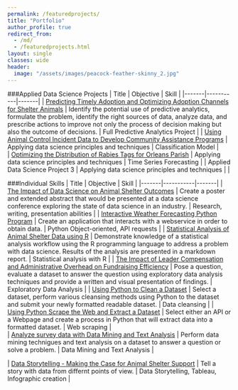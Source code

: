 ```yaml
---
permalink: /featuredprojects/
title: "Portfolio"
author_profile: true
redirect_from: 
  - /md/
  - /featuredprojects.html
layout: single
classes: wide
header:
  image: "/assets/images/peacock-feather-skinny_2.jpg"
---
```

###Applied Data Science Projects
| Title | Objective | Skill |
|-------|-----------|-------|
| [Predicting Timely Adoption and Optimizing Adoption Channels for Shelter Animals](https://github.com/RebeccaLewis-DS/dsc630-finalproject.git)	| Identify the potential use of predictive analytics, formulate the problem, identify the right sources of data, analyze data, and prescribe actions to improve not only the process of decision making but also the outcome of decisions.	| Full Predictive Analytics Project	|
| [Using Animal Control Incident Data to Develop Community Assistance Programs](https://github.com/RebeccaLewis-DS/dsc680-project1.git)	| Applying data science principles and techniques	| Classification Model	|	
| [Optimizing the Distribution of Rabies Tags for Orleans Parish](https://github.com/RebeccaLewis-DS/dsc680-project2.git)	| Applying data science principles and techniques	| Time Series Forecasting	|
| Applied Data Science Project 3	| Applying data science principles and techniques	|	|

###Individual Skills
| Title | Objective | Skill |
|-------|-----------|-------|
| [The Impact of Data Science on Animal Shelter Outcomes](https://github.com/RebeccaLewis-DS/dsc500-finalproject.git) | Create a poster and extended abstract that would be presented at a data science conference exploring the state of data science in an industry.  | Research, writing, presentation abilities | 
| [Interactive Weather Forecasting Python Program](https://github.com/RebeccaLewis-DS/dsc510-finalproject.git)	| Create an application that interacts with a webservice in order to obtain data.	| Python Object-oriented, API requests	|
| [Statistical Analysis of Animal Shelter Data using R](https://github.com/RebeccaLewis-DS/dsc520-finalproject.git)	| Demonstrate knowledge of a statistical analysis workflow using the R programming language to address a problem with data science. Results of the analysis are presented in a markdown report.	| Statistical analysis with R	|
| [The Impact of Leader Compensation and Administrative Overhead on Fundraising Efficiency](https://github.com/RebeccaLewis-DS/dsc530-finalproject.git)	| Pose a question, evaluate a dataset to answer the question using exploratory data analysis techniques and provide a written and visual presentation of findings.	| Exploratory Data Analysis	|
| [Using Python to Clean a Dataset](https://github.com/RebeccaLewis-DS/dsc540-midtermproject.git)	| Select a dataset, perform various cleansing methods using Python to the dataset and submit your newly formatted readable dataset.	| Data cleansing	|
| [Using Python Scrape the Web and Extract a Dataset](https://github.com/RebeccaLewis-DS/dsc540-termproject.git)	| Select either an API or a Webpage and create a process in Python that will extract data into a formatted dataset.	| Web scraping	|		
| [Analyze survey data with Data Mining and Text Analysis](https://github.com/RebeccaLewis-DS/dsc550-finalproject.git)	| Perform data mining technigues and text analysis on a dataset to answer a question or solve a problem.	| Data Mining and Text Analysis	|

| [Data Storytelling - Making the Case for Animal Shelter Support](https://github.com/RebeccaLewis-DS/dsc640-finalproject.git) | Tell a story with data from differnt points of view.	| Data Storytelling, Tableau, Infographic creation	|	
